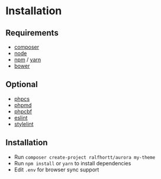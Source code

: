 # Installation

## Requirements

-   [composer](https://getcomposer.org/)
-   [node](https://nodejs.org/)
-   [npm](https://nodejs.org/) / [yarn](https://yarnpkg.com/)
-   [bower](https://bower.io/)

## Optional

-   [phpcs](https://github.com/squizlabs/PHP_CodeSniffer)
-   [phpmd](https://phpmd.org/)
-   [phpcbf](https://github.com/squizlabs/PHP_CodeSniffer/wiki/Fixing-Errors-Automatically)
-   [eslint](https://eslint.org/)
-   [stylelint](https://stylelint.io/)

## Installation

-   Run `composer create-project ralfhortt/aurora my-theme`
-   Run `npm install` or `yarn` to install dependencies
-   Edit `.env` for browser sync support
